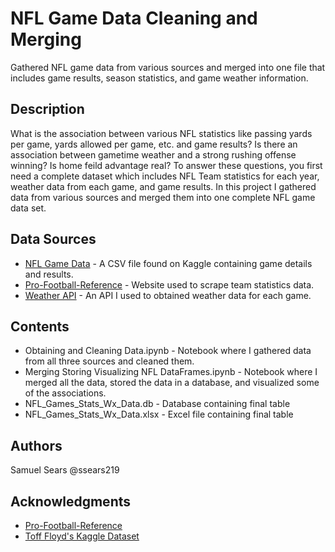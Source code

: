 # NFL Game Data Cleaning and Merging

Gathered NFL game data from various sources and merged into one file that includes game results, season statistics, and game weather information.

## Description

What is the association between various NFL statistics like passing yards per game, yards allowed per game, etc. and game results? Is there an association between gametime weather and a strong rushing offense winning?
Is home feild advantage real? To answer these questions, you first need a complete dataset which includes NFL Team statistics for each year, weather data from each game, and game results. In this project I gathered data from
various sources and merged them into one complete NFL game data set.  

## Data Sources

* [NFL Game Data](https://www.kaggle.com/toddwfloyd/footballscores/version/1#) - A CSV file found on Kaggle containing game details and results.
* [Pro-Football-Reference](https://www.pro-football-reference.com/years/) - Website used to scrape team statistics data.
* [Weather API](https://rapidapi.com/awigmore/api/visual-crossing-weather) - An API I used to obtained weather data for each game.

## Contents

* Obtaining and Cleaning Data.ipynb - Notebook where I gathered data from all three sources and cleaned them.
* Merging Storing Visualizing NFL DataFrames.ipynb - Notebook where I merged all the data, stored the data in a database, and visualized some of the associations.
* NFL_Games_Stats_Wx_Data.db - Database containing final table
* NFL_Games_Stats_Wx_Data.xlsx - Excel file containing final table

## Authors

Samuel Sears @ssears219

## Acknowledgments

* [Pro-Football-Reference](https://www.pro-football-reference.com/)
* [Toff Floyd's Kaggle Dataset](https://www.kaggle.com/toddwfloyd/footballscores/version/1#)
